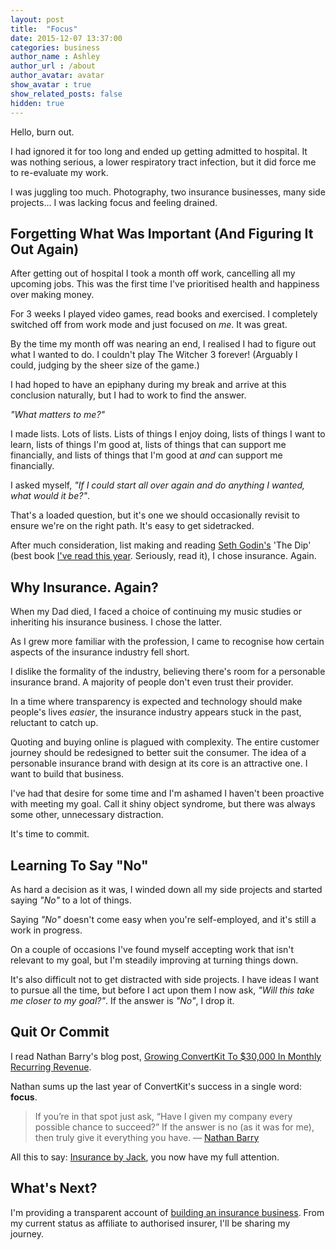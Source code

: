 ```yaml
---
layout: post
title:  "Focus"
date: 2015-12-07 13:37:00
categories: business
author_name : Ashley
author_url : /about
author_avatar: avatar
show_avatar : true
show_related_posts: false
hidden: true
---
```


Hello, burn out.

I had ignored it for too long and ended up getting admitted to hospital. It was nothing serious, a lower respiratory tract infection, but it did force me to re-evaluate my work. 

I was juggling too much. Photography, two insurance businesses, many side projects… I was lacking focus and feeling drained.

<h2>Forgetting What Was Important (And Figuring It Out Again)</h2>

After getting out of hospital I took a month off work, cancelling all my upcoming jobs. This was the first time I've prioritised health and happiness over making money.

For 3 weeks I played video games, read books and exercised. I completely switched off from work mode and just focused on _me_. It was great.

By the time my month off was nearing an end, I realised I had to figure out what I wanted to do. I couldn't play The Witcher 3 forever! (Arguably I could, judging by the sheer size of the game.)

I had hoped to have an epiphany during my break and arrive at this conclusion naturally, but I had to work to find the answer.

_"What matters to me?"_

I made lists. Lots of lists. Lists of things I enjoy doing, lists of things I want to learn, lists of things I'm good at, lists of things that can support me financially, and lists of things that I'm good at _and_ can support me financially.

I asked myself, _"If I could start all over again and do anything I wanted, what would it be?"_.

That's a loaded question, but it's one we should occasionally revisit to ensure we're on the right path. It's easy to get sidetracked.

After much consideration, list making and reading <a href="http://sethgodin.typepad.com/">Seth Godin's</a> 'The Dip' (best book <a href="https://www.pinterest.com/insurancebyjack/books/">I've read this year</a>. Seriously, read it), I chose insurance. Again.

<h2>Why Insurance. Again?</h2>

When my Dad died, I faced a choice of continuing my music studies or inheriting his insurance business. I chose the latter.

As I grew more familiar with the profession, I came to recognise how certain aspects of the insurance industry fell short.

I dislike the formality of the industry, believing there's room for a personable insurance brand. A majority of people don't even trust their provider.

In a time where transparency is expected and technology should make people's lives _easier_, the insurance industry appears stuck in the past, reluctant to catch up.

Quoting and buying online is plagued with complexity. The entire customer journey should be redesigned to better suit the consumer. The idea of a personable insurance brand with design at its core is an attractive one. I want to build that business.

I've had that desire for some time and I'm ashamed I haven't been proactive with meeting my goal. Call it shiny object syndrome, but there was always some other, unnecessary distraction.

It's time to commit.

<h2>Learning To Say "No"</h2>

As hard a decision as it was, I winded down all my side projects and started saying _"No"_ to a lot of things.

Saying _"No"_ doesn't come easy when you're self-employed, and it's still a work in progress.

On a couple of occasions I've found myself accepting work that isn't relevant to my goal, but I'm steadily improving at turning things down.

It's also difficult not to get distracted with side projects. I have ideas I want to pursue all the time, but before I act upon them I now ask, _"Will this take me closer to my goal?"_. If the answer is _"No"_, I drop it.

<h2>Quit Or Commit</h2>

I read Nathan Barry's blog post, <a href="http://nathanbarry.com/30k/">Growing ConvertKit To $30,000 In Monthly Recurring Revenue</a>.

Nathan sums up the last year of ConvertKit's success in a single word: __focus__.

<blockquote>If you’re in that spot just ask, “Have I given my company every possible chance to succeed?” If the answer is no (as it was for me), then truly give it everything you have. — <a href="http://nathanbarry.com/30k/">Nathan Barry</a></blockquote>

All this to say: <a href="http://insurancebyjack.co.uk">Insurance by Jack</a>, you now have my full attention.

<h2>What's Next?</h2>

I'm providing a transparent account of <a href="/newsletter/">building an insurance business</a>. From my current status as affiliate to authorised insurer, I'll be sharing my journey.